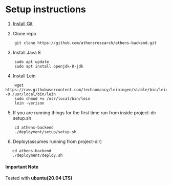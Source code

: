 # Setup instructions


1. [Install Git](https://git-scm.com/book/en/v2/Getting-Started-Installing-Git)
   

2. Clone repo
```
    git clone https://github.com/athensresearch/athens-backend.git
```

3. Install Java 8
```
    sudo apt update
    sudo apt install openjdk-8-jdk
```

4. Install Lein
```
    wget https://raw.githubusercontent.com/technomancy/leiningen/stable/bin/lein -O /usr/local/bin/lein
    sudo chmod +x /usr/local/bin/lein
    lein -verison
```

5. If you are running things for the first time run from inside project-dir setup.sh 
```
    cd athens-backend
    ./deployment/setup/setup.sh
```

6. Deploy(assumes running from project-dir)
```
   cd athens-backend
   ./deployment/deploy.sh 
```

#### Important Note

Tested with **ubuntu(20.04 LTS)**